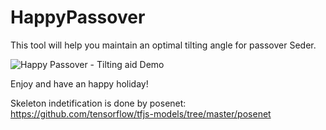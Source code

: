 # HappyPassover
This tool will help you maintain an optimal tilting  angle for passover Seder.

![Happy Passover - Tilting aid Demo](/Hasava.gif)

Enjoy and have an happy holiday!

Skeleton indetification is done by posenet:
https://github.com/tensorflow/tfjs-models/tree/master/posenet
